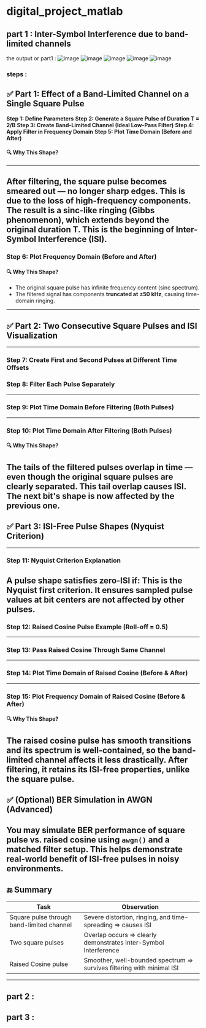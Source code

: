 # digital_project_matlab

## part 1 :  Inter-Symbol Interference due to band-limited channels
the output or part1 : 
![image](https://github.com/user-attachments/assets/c84ef689-b23f-4e02-9a0b-81d8246e9bb7)
![image](https://github.com/user-attachments/assets/732d2ce5-ab32-4442-b509-7cb7351e83d8)
![image](https://github.com/user-attachments/assets/05730255-d0a4-4645-9477-366f7008633a)
![image](https://github.com/user-attachments/assets/dea813b4-e299-4d50-aaec-1edd8fed48c0)
![image](https://github.com/user-attachments/assets/d36cedc0-0d2b-45c0-9f9b-5edf51da73ac)

### steps : 

## ✅ **Part 1: Effect of a Band-Limited Channel on a Single Square Pulse**
**Step 1: Define Parameters**
**Step 2: Generate a Square Pulse of Duration T = 2/B**
**Step 3: Create Band-Limited Channel (Ideal Low-Pass Filter)**
**Step 4: Apply Filter in Frequency Domain**
 **Step 5: Plot Time Domain (Before and After)**
#### 🔍 **Why This Shape?**
---
After filtering, the square pulse becomes **smeared out** — no longer sharp edges. This is due to the loss of high-frequency components. The result is a **sinc-like ringing** (Gibbs phenomenon), which **extends beyond the original duration T**. This is the beginning of **Inter-Symbol Interference (ISI)**.
---
### **Step 6: Plot Frequency Domain (Before and After)**
#### 🔍 **Why This Shape?**
* The original square pulse has infinite frequency content (sinc spectrum).
* The filtered signal has components **truncated at ±50 kHz**, causing time-domain ringing.
---
## ✅ **Part 2: Two Consecutive Square Pulses and ISI Visualization**
---
### **Step 7: Create First and Second Pulses at Different Time Offsets**
### **Step 8: Filter Each Pulse Separately**
---
### **Step 9: Plot Time Domain Before Filtering (Both Pulses)**
---
### **Step 10: Plot Time Domain After Filtering (Both Pulses)**
#### 🔍 **Why This Shape?**
The tails of the filtered pulses **overlap** in time — even though the original square pulses are clearly separated. This tail overlap causes **ISI**. The next bit's shape is now affected by the previous one.
---
## ✅ **Part 3: ISI-Free Pulse Shapes (Nyquist Criterion)**
---
### **Step 11: Nyquist Criterion Explanation**
A pulse shape satisfies **zero-ISI** if:
This is the **Nyquist first criterion**. It ensures sampled pulse values at bit centers are not affected by other pulses.
---
### **Step 12: Raised Cosine Pulse Example (Roll-off = 0.5)**
---
### **Step 13: Pass Raised Cosine Through Same Channel**
---
### **Step 14: Plot Time Domain of Raised Cosine (Before & After)**
---
### **Step 15: Plot Frequency Domain of Raised Cosine (Before & After)**
#### 🔍 **Why This Shape?**
The raised cosine pulse has **smooth transitions** and its spectrum is well-contained, so the band-limited channel affects it **less drastically**. After filtering, it **retains its ISI-free properties**, unlike the square pulse.
---
## ✅ (Optional) BER Simulation in AWGN (Advanced)
You may simulate **BER performance** of square pulse vs. raised cosine using `awgn()` and a matched filter setup. This helps demonstrate real-world benefit of ISI-free pulses in noisy environments.
---
## 🔚 Summary
| Task                                      | Observation                                                           |
| ----------------------------------------- | --------------------------------------------------------------------- |
| Square pulse through band-limited channel | Severe distortion, ringing, and time-spreading ⇒ causes ISI           |
| Two square pulses                         | Overlap occurs ⇒ clearly demonstrates Inter-Symbol Interference       |
| Raised Cosine pulse                       | Smoother, well-bounded spectrum ⇒ survives filtering with minimal ISI |
---
## part 2 :

## part 3 :
